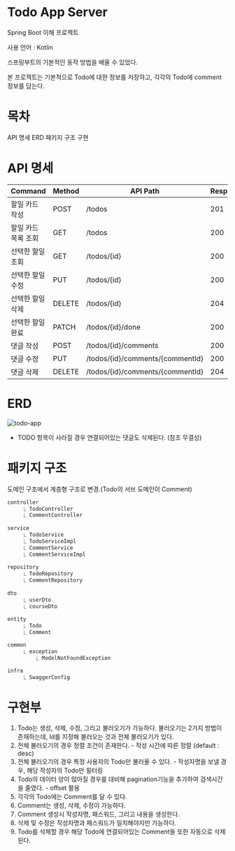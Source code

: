 # Todo App Server
Spring Boot 이해 프로젝트

사용 언어 : Kotlin

스프링부트의 기본적인 동작 방법을 배울 수 있었다.

본 프로젝트는 기본적으로 Todo에 대한 정보를 저장하고, 각각의 Todo에 comment 정보를 담는다.


# 목차
API 명세
ERD
패키지 구조
구현

# API 명세

| Command | Method | API Path | Response |
| --- | --- | --- | --- |
| 할일 카드 작성 | POST | /todos | 201 |
| 할일 카드 목록 조회 | GET | /todos | 200 |
| 선택한 할일 조회 | GET | /todos/{id} | 200 |
| 선택한 할일 수정 | PUT | /todos/{id} | 200 |
| 선택한 할일 삭제 | DELETE | /todos/{id} | 204 |
| 선택한 할일 완료 | PATCH | /todos/{id}/done | 200 |
| 댓글 작성 | POST | /todos/{id}/comments | 200 |
| 댓글 수정 | PUT | /todos/{id}/comments/{commentId} | 200 |
| 댓글 삭제 | DELETE | /todos/{id}/comments/{commentId} | 204 |

# ERD
![todo-app](https://github.com/DEVxMOON/TodoServer/assets/137713546/05cccc09-910d-44f8-b26e-9e33206745a6)

- TODO 항목이 사라질 경우 연결되어있는 댓글도 삭제된다. (참조 무결성)

# 패키지 구조
도메인 구조에서 계층형 구조로 변경.(Todo의 서브 도메인이 Comment)

```kotlin
controller
	 ⎿ TodoController
	 ⎿ CommentController
	 
service
	 ⎿ TodoService
 	 ⎿ TodoServiceImpl
	 ⎿ CommentService
	 ⎿ CommentServiceImpl
	 
repository
	 ⎿ TodoRepository
	 ⎿ CommentRepository
	 
dto
	 ⎿ userDto
	 ⎿ courseDto
	 
entity
	 ⎿ Todo
	 ⎿ Comment

common
	 ⎿ exception
	     ⎿ ModelNotFoundException

infra
	 ⎿ SwaggerConfig
```

# 구현부

1. Todo는 생성, 삭제, 수정, 그리고 불러오기가 가능하다. 불러오기는 2가지 방법이 존재하는데, Id를 지정해 불러오는 것과 전체 불러오기가 있다.
2. 전체 불러오기의 경우 정렬 조건이 존재한다. - 작성 시간에 따른 정렬 (default : desc)
3. 전체 불러오기의 경우 특정 사용자의 Todo만 불러올 수 있다. - 작성자명을 보낼 경우, 해당 작성자의 Todo만 필터링
4. Todo의 데이터 양이 많아질 경우를 대비해 pagination기능을 추가하여 검색시간을 줄였다. - offset 활용
6. 각각의 Todo에는 Comment를 달 수 있다.
7. Comment는 생성, 삭제, 수정이 가능하다.
8. Comment 생성시 작성자명, 패스워드, 그리고 내용을 생성한다.
9. 삭제 및 수정은 작성자명과 패스워드가 일치해야지만 가능하다.
10. Todo를 삭제할 경우 해당 Todo에 연결되어있는 Comment들 또한 자동으로 삭제된다.


